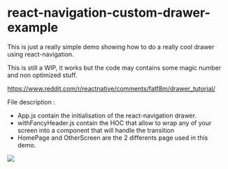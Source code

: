 # react-navigation-custom-drawer-example
This is just a really simple demo showing how to do a really cool drawer using react-navigation.

This is still a WIP, it works but the code may contains some magic number and non optimized stuff.

https://www.reddit.com/r/reactnative/comments/fatf8m/drawer_tutorial/

File description :
 - App.js contain the initialisation of the react-navigation drawer.
 - withFancyHeader.js contain the HOC that allow to wrap any of your screen into a component that will handle the transition
 - HomePage and OtherScreen are the 2 differents page used in this demo.
 
<img src="https://raw.githubusercontent.com/ACHP/react-navigation-custom-drawer-example/master/demo/rn_fun.gif"/>
